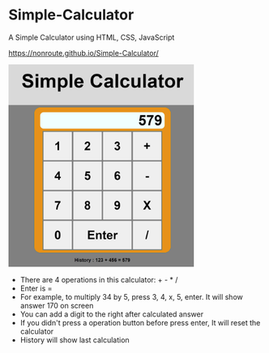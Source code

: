 # Simple-Calculator

A Simple Calculator using HTML, CSS, JavaScript

https://nonroute.github.io/Simple-Calculator/

<img height="400" src="/images/example.png" alt="calculator"/>

- There are 4 operations in this calculator: + - * /
- Enter is =
- For example, to multiply 34 by 5, press 3, 4, x, 5, enter. It will show answer 170 on screen
- You can add a digit to the right after calculated answer
- If you didn't press a operation button before press enter, It will reset the calculator
- History will show last calculation
